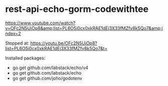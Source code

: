 # rest-api-echo-gorm-codewithtee
https://www.youtube.com/watch?v=OFc2N5UiOp8&amp;list=PL6O5i0cx0xkRAE1dEj3X33fMZfv8k5Qo7&amp;index=2


Stopped at: https://youtu.be/OFc2N5UiOp8?list=PL6O5i0cx0xkRAE1dEj3X33fMZfv8k5Qo7&t=

Installed packages:
- go get github.com/labstack/echo/v4
- go get github.com/labstack/echo
- go get github.com/joho/godotenv
